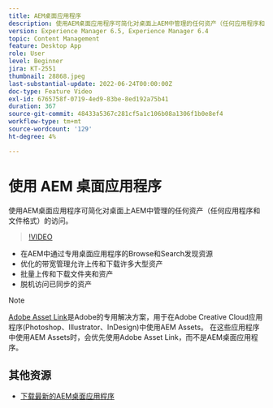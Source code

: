 ```yaml
---
title: AEM桌面应用程序
description: 使用AEM桌面应用程序可简化对桌面上AEM中管理的任何资产（任何应用程序和文件格式）的访问。
version: Experience Manager 6.5, Experience Manager 6.4
topic: Content Management
feature: Desktop App
role: User
level: Beginner
jira: KT-2551
thumbnail: 28868.jpeg
last-substantial-update: 2022-06-24T00:00:00Z
doc-type: Feature Video
exl-id: 6765758f-0719-4ed9-83be-8ed192a75b41
duration: 367
source-git-commit: 48433a5367c281cf5a1c106b08a1306f1b0e8ef4
workflow-type: tm+mt
source-wordcount: '129'
ht-degree: 4%

---
```


# 使用 AEM 桌面应用程序

使用AEM桌面应用程序可简化对桌面上AEM中管理的任何资产（任何应用程序和文件格式）的访问。

>[!VIDEO](https://video.tv.adobe.com/v/28868?quality=12&learn=on)

+ 在AEM中通过专用桌面应用程序的Browse和Search发现资源
+ 优化的带宽管理允许上传和下载许多大型资产
+ 批量上传和下载文件夹和资产
+ 脱机访问已同步的资产

>[!NOTE]
>
> [Adobe Asset Link](./adobe-asset-link.md)是Adobe的专用解决方案，用于在Adobe Creative Cloud应用程序(Photoshop、Illustrator、InDesign)中使用AEM Assets。 在这些应用程序中使用AEM Assets时，会优先使用Adobe Asset Link，而不是AEM桌面应用程序。

## 其他资源

+ [下载最新的AEM桌面应用程序](https://experienceleague.adobe.com/docs/experience-manager-desktop-app/using/release-notes.html?lang=zh-Hans)

